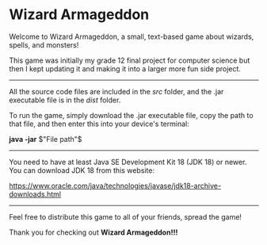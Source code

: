 # Wizard Armageddon

Welcome to Wizard Armageddon, a small, text-based game about wizards, spells, and monsters!

This game was initially my grade 12 final project for computer science but then I kept updating it and making it into a larger more fun side project.

___________________________________________________________________________________________________________________________________________________________________

All the source code files are included in the $src$ folder, and the .jar executable file is in the $dist$ folder.

To run the game, simply download the .jar executable file, copy the path to that file, and then enter this into your device's terminal:

**java -jar** $"File path"$

___________________________________________________________________________________________________________________________________________________________________

You need to have at least Java SE Development Kit 18 (JDK 18) or newer. You can download JDK 18 from this website:

https://www.oracle.com/java/technologies/javase/jdk18-archive-downloads.html

___________________________________________________________________________________________________________________________________________________________________

Feel free to distribute this game to all of your friends, spread the game!

Thank you for checking out **Wizard Armageddon!!!**
